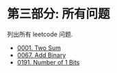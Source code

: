 # 第三部分: 所有问题

列出所有 leetcode 问题.

- [0001. Two Sum](0001.two-sum/content.html)
- [0067. Add Binary](0067.add-binary/content.html)
- [0191. Number of 1 Bits](0191.number-of-1-bits/content.html)